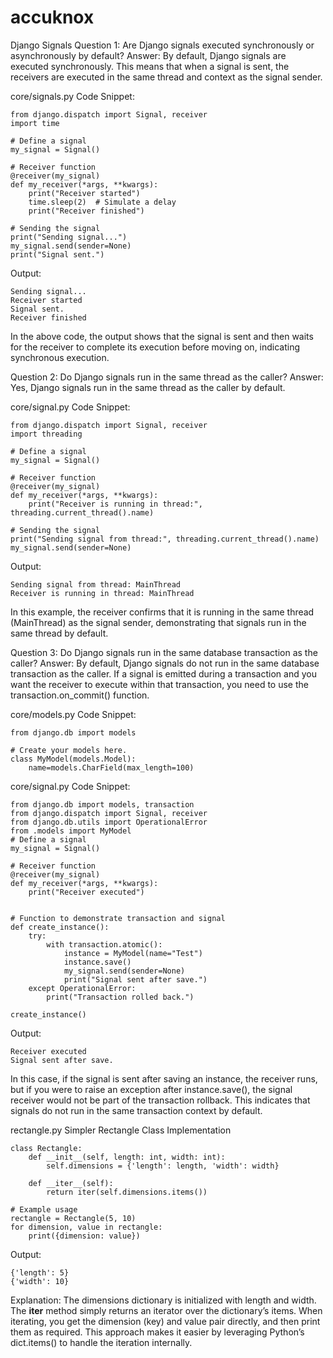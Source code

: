 # accuknox

Django Signals
Question 1: Are Django signals executed synchronously or asynchronously by default?
Answer: By default, Django signals are executed synchronously. This means that when a signal is sent, the receivers are executed in the same thread and context as the signal sender.

core/signals.py
Code Snippet:
```
from django.dispatch import Signal, receiver
import time

# Define a signal
my_signal = Signal()

# Receiver function
@receiver(my_signal)
def my_receiver(*args, **kwargs):
    print("Receiver started")
    time.sleep(2)  # Simulate a delay
    print("Receiver finished")

# Sending the signal
print("Sending signal...")
my_signal.send(sender=None)
print("Signal sent.")
```
Output:
```
Sending signal...
Receiver started
Signal sent.
Receiver finished
```
In the above code, the output shows that the signal is sent and then waits for the receiver to complete its execution before moving on, indicating synchronous execution.

Question 2: Do Django signals run in the same thread as the caller?
Answer: Yes, Django signals run in the same thread as the caller by default.


core/signal.py
Code Snippet:
```
from django.dispatch import Signal, receiver
import threading

# Define a signal
my_signal = Signal()

# Receiver function
@receiver(my_signal)
def my_receiver(*args, **kwargs):
    print("Receiver is running in thread:", threading.current_thread().name)

# Sending the signal
print("Sending signal from thread:", threading.current_thread().name)
my_signal.send(sender=None)
```
Output:
```
Sending signal from thread: MainThread
Receiver is running in thread: MainThread
```
In this example, the receiver confirms that it is running in the same thread (MainThread) as the signal sender, demonstrating that signals run in the same thread by default.

Question 3: Do Django signals run in the same database transaction as the caller?
Answer: By default, Django signals do not run in the same database transaction as the caller. If a signal is emitted during a transaction and you want the receiver to execute within that transaction, you need to use the transaction.on_commit() function.

core/models.py
Code Snippet:
```
from django.db import models

# Create your models here.
class MyModel(models.Model):
    name=models.CharField(max_length=100)
```
core/signal.py
Code Snippet:
```
from django.db import models, transaction
from django.dispatch import Signal, receiver
from django.db.utils import OperationalError
from .models import MyModel
# Define a signal
my_signal = Signal()

# Receiver function
@receiver(my_signal)
def my_receiver(*args, **kwargs):
    print("Receiver executed")


# Function to demonstrate transaction and signal
def create_instance():
    try:
        with transaction.atomic():
            instance = MyModel(name="Test")
            instance.save()
            my_signal.send(sender=None)
            print("Signal sent after save.")
    except OperationalError:
        print("Transaction rolled back.")

create_instance()
```

Output:
```
Receiver executed
Signal sent after save.
```
In this case, if the signal is sent after saving an instance, the receiver runs, but if you were to raise an exception after instance.save(), the signal receiver would not be part of the transaction rollback. This indicates that signals do not run in the same transaction context by default.

rectangle.py
Simpler Rectangle Class Implementation
```
class Rectangle:
    def __init__(self, length: int, width: int):
        self.dimensions = {'length': length, 'width': width}

    def __iter__(self):
        return iter(self.dimensions.items())

# Example usage
rectangle = Rectangle(5, 10)
for dimension, value in rectangle:
    print({dimension: value})
```
Output:
```
{'length': 5}
{'width': 10}
```
Explanation:
The dimensions dictionary is initialized with length and width.
The __iter__ method simply returns an iterator over the dictionary’s items.
When iterating, you get the dimension (key) and value pair directly, and then print them as required.
This approach makes it easier by leveraging Python’s dict.items() to handle the iteration internally.
